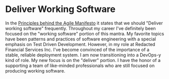 # Deliver Working Software

In the [Principles behind the Agile Manifesto] it states that we should "Deliver working software" frequently. Throughout my career I've definitely been focused on the "working software" portion of this mantra. My favorite topics have been patterns and practices of software engineering with a special emphasis on Test Driven Development. However, in my role at Redacted Financial Services Inc. I've become convinced of the importance of a stable, reliable deployment system. I am now transitioning into a DevOps-y kind of role. My new focus is on the "deliver" portion. I have the honor of a supporting a team of like-minded professionals who are still focused on producing working software.







[Principles behind the Agile Manifesto]: http://agilemanifesto.org/principles.html
